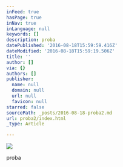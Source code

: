 ```yaml
---
inFeed: true
hasPage: true
inNav: true
inLanguage: null
keywords: []
description: proba
datePublished: '2016-08-18T15:59:59.416Z'
dateModified: '2016-08-18T15:59:19.506Z'
title: ''
author: []
via: {}
authors: []
publisher:
  name: null
  domain: null
  url: null
  favicon: null
starred: false
sourcePath: _posts/2016-08-18-proba2.md
url: proba2/index.html
_type: Article

---
```

![](https://the-grid-user-content.s3-us-west-2.amazonaws.com/680868f5-6861-4a3a-bbea-40d474e5929b.jpg)

proba